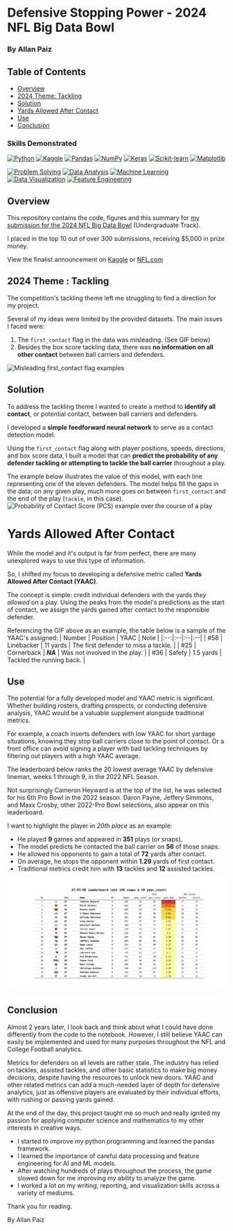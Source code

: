 # Defensive Stopping Power - 2024 NFL Big Data Bowl
### By Allan Paiz

## Table of Contents
- [Overview](#overview)
- [2024 Theme: Tackling](#2024-theme--tackling)
- [Solution](#solution)
- [Yards Allowed After Contact](#yards-allowed-after-contact)
- [Use](#use)
- [Conclusion](#conclusion)
<!--- - [Contact Information](#contact-information) -->

### Skills Demonstrated

[![Python](https://img.shields.io/badge/Python-3776AB?logo=python&logoColor=fff)](#)
[![Kaggle](https://img.shields.io/badge/Kaggle-20BEFF?logo=kaggle&logoColor=fff)](#)
[![Pandas](https://img.shields.io/badge/Pandas-150458?logo=pandas&logoColor=fff)](#)
[![NumPy](https://img.shields.io/badge/NumPy-4DABCF?logo=numpy&logoColor=fff)](#)
[![Keras](https://img.shields.io/badge/Keras-D00000?style=flat&logo=keras&logoColor=white)](#)
[![Scikit-learn](https://img.shields.io/badge/-scikit--learn-%23F7931E?logo=scikit-learn&logoColor=white)](#)
[![Matplotlib](https://custom-icon-badges.demolab.com/badge/Matplotlib-71D291?logo=matplotlib&logoColor=fff)](#)

[![Problem Solving](https://img.shields.io/badge/Problem%20Solving-2ECC71?style=flat&logo=code&logoColor=white)](#)
[![Data Analysis](https://img.shields.io/badge/Data%20Analysis-3498DB?style=flat&logo=chart-bar&logoColor=white)](#)
[![Machine Learning](https://img.shields.io/badge/Machine%20Learning-E74C3C?style=flat&logo=brain&logoColor=white)](#)
[![Data Visualization](https://img.shields.io/badge/Data%20Visualization-9B59B6?style=flat&logo=chart-line&logoColor=white)](#)
[![Feature Engineering](https://img.shields.io/badge/Feature%20Engineering-F1C40F?style=flat&logo=tools&logoColor=white)](#)

## Overview
This repository contains the code, figures and this summary for [my submission for the 2024 NFL Big Data Bowl](https://www.kaggle.com/code/allanpaiz/defensive-stopping-power) (Undergraduate Track).

I placed in the top 10 out of over 300 submissions, receiving $5,000 in prize money.

View the finalist announcement on [Kaggle](https://www.kaggle.com/competitions/nfl-big-data-bowl-2024/discussion/472712) or [NFL.com](https://operations.nfl.com/gameday/analytics/big-data-bowl/2024-big-data-bowl-finalists/)

<!--- For more information on this project visit: -->
<!--- - My [**PLACEHOLDER** portfolio website](https://github.com/allanpaiz/Defensive_Stopping_Power) -->
<!--- - Or [**PLACEHOLDER** here](https://github.com/allanpaiz/Defensive_Stopping_Power) in pdf format. -->

## 2024 Theme : Tackling
The competition's tackling theme left me struggling to find a direction for my project.

Several of my ideas were limited by the provided datasets. The main issues I faced were:
1. The `first_contact` flag in the data was misleading. (See GIF below)
2. Besides the box score tackling data, there was **no information on all other contact** between ball carriers and defenders.

![Misleading first_contact flag examples](https://github.com/allanpaiz/Defensive_Stopping_Power/blob/main/figures/first_contact.gif)

## Solution
To address the tackling theme I wanted to create a method to **identify all contact**, or potential contact, between ball carriers and defenders.

I developed a **simple feedforward neural network** to serve as a contact detection model.

Using the `first_contact` flag along with player positions, speeds, directions, and box score data, I built a model that can **predict the probability of any defender tackling or attempting to tackle the ball carrier** throughout a play.

The example below illustrates the value of this model, with each line representing one of the eleven defenders.
The model helps fill the gaps in the data; on any given play, much more goes on between `first_contact` and the end of the play (`tackle`, in this case). 
![Probability of Contact Score (PCS) example over the course of a play](https://raw.githubusercontent.com/allanpaiz/Defensive_Stopping_Power/main/code/PCS_example.gif)

# Yards Allowed After Contact
While the model and it's output is far from perfect, there are many unexplored ways to use this type of information.

So, I shifted my focus to developing a defensive metric called **Yards Allowed After Contact (YAAC)**.

The concept is simple: credit individual defenders with the yards *they allowed* on a play. 
Using the peaks from the model's predictions as the start of contact, we assign the yards gained after contact to the responsible defender.

Referencing the GIF above as an example, the table below is a sample of the YAAC's assigned:
| Number | Position | YAAC | Note | 
|:--:|:--|:--|:--|
| #58 | Linebacker | 11 yards | The first defender to miss a tackle. |
| #25 | Cornerback | ***NA*** | Was not involved in the play. |
| #36 | Safety | 1.5 yards | Tackled the running back. |

## Use
The potential for a fully developed model and YAAC metric is significant.
Whether building rosters, drafting prospects, or conducting defensive analysis, YAAC would be a valuable supplement alongside traditional metrics.

For example, a coach inserts defenders with low YAAC for short yardage situations, knowing they stop ball carriers close to the point of contact.
Or a front office can avoid signing a player with bad tackling techniques by filtering out players with a high YAAC average.

The leaderboard below ranks the 20 lowest average YAAC by defensive lineman, weeks 1 through 9, in the 2022 NFL Season.

Not surprisingly Cameron Heyward is at the top of the list, he was selected for his 6th Pro Bowl in the 2022 season.
Daron Payne, Jeffery Simmons, and Maxx Crosby, other 2022-Pro Bowl selections, also appear on this leaderboard.

I want to highlight the player in *20th place* as an example:
- He played **9** games and appeared in **351** plays (or snaps).
- The model predicts he contacted the ball carrier on **56** of those snaps.
- He allowed his opponents to gain a total of **72** yards after contact.
- On average, he stops the opponent within **1.29** yards of first contact.
- Traditional metrics credit him with **13** tackles and **12** assisted tackles.

![](https://raw.githubusercontent.com/allanpaiz/Defensive_Stopping_Power/refs/heads/main/figures/DL_leaderboard.png)

## Conclusion
Almost 2 years later, I look back and think about what I could have done differently from the code to the notebook. However, I still believe YAAC can easily be implemented and used for many purposes throughout the NFL and College Football analytics.

Metrics for defenders on all levels are rather stale. The industry has relied on tackles, assisted tackles, and other basic statistics to make big money decisions, despite having the resources to unlock new doors.
YAAC and other related metrics can add a much-needed layer of depth for defensive analytics, just as offensive players are evaluated by their individual efforts, with rushing or passing yards gained.

At the end of the day, this project taught me so much and really ignited my passion for applying computer science and mathematics to my other interests in creative ways.
- I started to improve my python programming and learned the pandas framework.
- I learned the importance of careful data processing and feature engineering for AI and ML models.
- After watching hundreds of plays throughout the process, the game slowed down for me improving my ability to analyze the game.
- I worked a lot on my writing, reporting, and visualization skills across a variety of mediums. 

Thank you for reading.

By Allan Paiz

<!--- ### Contact Information -->
<!--- Visit my [**PLACEHOLDER** portfolio website](https://github.com/allanpaiz/Defensive_Stopping_Power) for ways to contact me. -->

<!--- ## Extra Example
<!--- These GIF's didn't make the kaggle notebook cut, show the accuracy of the model's contact predictions. -->
<!--- ![](https://github.com/allanpaiz/Defensive_Stopping_Power/blob/main/figures/play.gif) -->
<!--- ![](https://github.com/allanpaiz/Defensive_Stopping_Power/blob/main/figures/graphs.gif) -->

